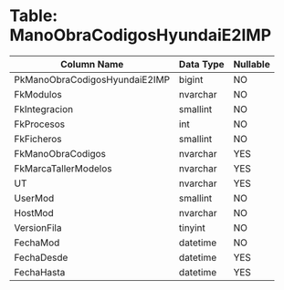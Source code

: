 # Table: ManoObraCodigosHyundaiE2IMP

| Column Name | Data Type | Nullable |
|-------------|-----------|----------|
| PkManoObraCodigosHyundaiE2IMP | bigint | NO |
| FkModulos | nvarchar | NO |
| FkIntegracion | smallint | NO |
| FkProcesos | int | NO |
| FkFicheros | smallint | NO |
| FkManoObraCodigos | nvarchar | YES |
| FkMarcaTallerModelos | nvarchar | YES |
| UT | nvarchar | YES |
| UserMod | smallint | NO |
| HostMod | nvarchar | NO |
| VersionFila | tinyint | NO |
| FechaMod | datetime | NO |
| FechaDesde | datetime | YES |
| FechaHasta | datetime | YES |
